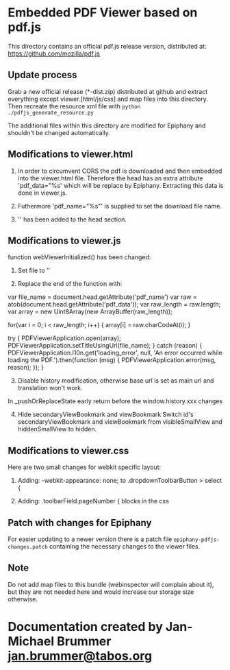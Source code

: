 # Embedded PDF Viewer based on pdf.js

This directory contains an official pdf.js release version, distributed at: https://github.com/mozilla/pdf.js

## Update process
Grab a new official release (*-dist.zip) distributed at github and extract everything except viewer.[html/js/css] and map files into this directory.
Then recreate the resource xml file with `python ./pdfjs_generate_resource.py`

The additional files within this directory are modified for Epiphany and shouldn't be changed automatically.

## Modifications to viewer.html
1. In order to circumvent CORS the pdf is downloaded and then embedded into the viewer.html file. Therefore the head has an
extra attribute 'pdf_data="%s' which will be replace by Epiphany. Extracting this data is done in viewer.js.

2. Futhermore 'pdf_name="%s"' is supplied to set the download file name.

3. '<base href="ephy-resource:///org/gnome/epiphany/pdfjs/web/">' has been added to the head section.

## Modifications to viewer.js

function webViewerInitialized() has been changed:

1. Set file to ''

2. Replace the end of the function with:

  var file_name = document.head.getAttribute('pdf_name')
  var raw = atob(document.head.getAttribute('pdf_data'));
  var raw_length = raw.length;
  var array = new Uint8Array(new ArrayBuffer(raw_length));

  for(var i = 0; i < raw_length; i++) {
    array[i] = raw.charCodeAt(i);
  }
    
  try {
      PDFViewerApplication.open(array);
      PDFViewerApplication.setTitleUsingUrl(file_name);
  } catch (reason) {
    PDFViewerApplication.l10n.get('loading_error', null, 'An error occurred while loading the PDF.').then(function (msg) {
      PDFViewerApplication.error(msg, reason);
    });
  }

3. Disable history modification, otherwise base url is set as main url and translation won't work.

In _pushOrReplaceState early return before the window.history.xxx changes

4. Hide secondaryViewBookmark and viewBookmark
Switch id's secondaryViewBookmark and viewBookmark from visibleSmallView and hiddenSmallView to hidden.

## Modifications to viewer.css

Here are two small changes for webkit specific layout:

1. Adding:
-webkit-appearance: none; to .dropdownToolbarButton > select {

2. Adding:
.toolbarField.pageNumber { blocks in the css


## Patch with changes for Epiphany

For easier updating to a newer version there is a patch file `epiphany-pdfjs-changes.patch` containing the necessary changes to the viewer files.

## Note
Do not add map files to this bundle (webinspector will complain about it), but they are not needed here and would increase our storage size otherwise.

# Documentation created by Jan-Michael Brummer <jan.brummer@tabos.org>


